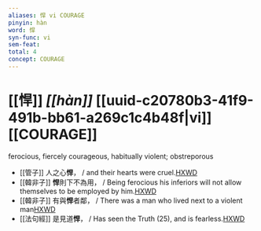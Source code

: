 ```yaml
---
aliases: 悍 vi COURAGE
pinyin: hàn
word: 悍
syn-func: vi
sem-feat: 
total: 4
concept: COURAGE 
---
```

# [[悍]] *[[hàn]]*  [[uuid-c20780b3-41f9-491b-bb61-a269c1c4b48f|vi]] [[COURAGE]]
ferocious, fiercely courageous, habitually violent; obstreporous
 - [[管子]] 人之心**悍**， / and their hearts were cruel.[HXWD](https://hxwd.org/textview.html?location=KR3c0001_tls_004-91a.3)
 - [[韓非子]] **悍**則下不為用， / Being ferocious his inferiors will not allow themselves to be employed by him.[HXWD](https://hxwd.org/textview.html?location=KR3c0005_tls_010-109a.4)
 - [[韓非子]] 有與**悍**者鄰， / There was a man who lived next to a violent man[HXWD](https://hxwd.org/textview.html?location=KR3c0005_tls_023-29a.2)
 - [[法句經]] 是見道**悍**， / Has seen the Truth (25), and is fearless.[HXWD](https://hxwd.org/textview.html?location=KR6b0067_T_001-0562c.62)